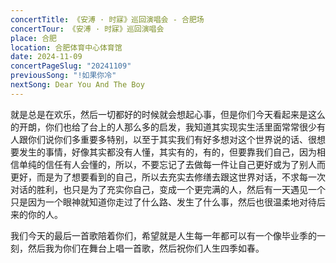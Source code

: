 ```yaml
---
concertTitle: 《安溥 · 时寐》巡回演唱会 - 合肥场
concertTour: 《安溥 · 时寐》巡回演唱会
place: 合肥
location: 合肥体育中心体育馆
date: 2024-11-09
concertPageSlug: "20241109"
previousSong: "!如果你冷"
nextSong: Dear You And The Boy
---
```

就是总是在欢乐，然后一切都好的时候就会想起心事，但是你们今天看起来是这么的开朗，你们也给了台上的人那么多的启发，我知道其实现实生活里面常常很少有人跟你们说你们多重要多特别，以至于其实我们有好多想对这个世界说的话、很想要发生的事情，好像其实都没有人懂，其实有的，有的，但要靠我们自己，因为相信单纯的信任有人会懂的，所以，不要忘记了去做每一件让自己更好或为了别人而更好，而是为了想要看到的自己，所以去充实去修缮去跟这世界对话，不求每一次对话的胜利，也只是为了充实你自己，变成一个更完满的人，然后有一天遇见一个只是因为一个眼神就知道你走过了什么路、发生了什么事，然后也很温柔地对待后来的你的人。

我们今天的最后一首歌陪着你们，希望就是人生每一年都可以有一个像毕业季的一刻，然后我为你们在舞台上唱一首歌，然后祝你们人生四季如春。